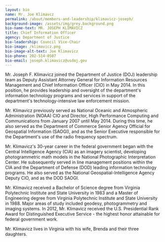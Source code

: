 ```yaml
---
layout: bio
name: Mr. Joe Klimavcz
permalink: /about/members-and-leadership/klimavicz-joseph/
background-image: /assets/img/grey.background.png
bio-name-text: MR. JOSEPH KLIMAVICZ
title: Chief Information Officer
agency: Department of Justice
bio-leadership: Council Vice-Chair
bio-image: /klimavicz.png
bio-image-alt-text: Joe Klimavicz
bio-phone: 202-514-0507
bio-email: joseph.klimavicz@usdoj.gov
---
```

Mr. Joseph F. Klimavicz joined the Department of Justice (DOJ) leadership team as Deputy Assistant Attorney General for Information Resources Management and Chief Information Officer (CIO) in May 2014. In this position, he provides leadership and oversight of the department's information technology programs and services in support of the department's technology-intensive law enforcement mission.

Mr. Klimavicz previously served as National Oceanic and Atmospheric Administration (NOAA) CIO and Director, High Performance Computing and Communications from January 2007 until May 2014. During this time, he also served as the Department of Commerce Senior Agency Official for Geospatial Information (SAOGI), and as the Senior Executive responsible for the Department's use of the radio frequency spectrum.

Mr. Klimavicz's 30-year career in the federal government began with the Central Intelligence Agency (CIA) as an imagery scientist, developing photogrammetric math models in the National Photographic Interpretation Center. He subsequently served in line management positions within the CIA and the Department of Defense (DOD) leading information technology programs. He also served as the National Geospatial-Intelligence Agency Deputy CIO, and as the DOD SAOGI.

Mr. Klimavicz received a Bachelor of Science degree from Virginia Polytechnic Institute and State University in 1983 and a Master of Engineering degree from Virginia Polytechnic Institute and State University in 1988. Major areas of study included geodesy, photogrammetry and imaging systems. In 2012, Mr. Klimavicz received the U.S. Presidential Rank Award for Distinguished Executive Service - the highest honor attainable for federal government work.

Mr. Klimavicz lives in Virginia with his wife, Brenda and their three daughters.

